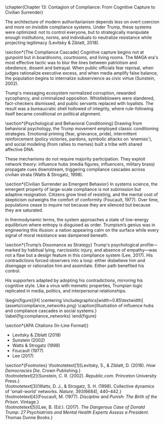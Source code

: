 \chapter{Chapter 13: Contagion of Compliance: From Cognitive Capture to Civilian Surrender}

The architecture of modern authoritarianism depends less on overt coercion and more on invisible compliance systems. Under Trump, these systems were optimized: not to control everyone, but to strategically manipulate enough institutions, norms, and individuals to neutralize resistance while projecting legitimacy (Levitsky & Ziblatt, 2018).

\section*{The Compliance Cascade}
Cognitive capture begins not at gunpoint but in boardrooms, courtrooms, and living rooms. The MAGA era's most effective tactic was to blur the lines between patriotism and obedience, dissent and betrayal. When public officials fear reprisal, when judges rationalize executive excess, and when media amplify false balance, the population begins to internalize subservience as civic virtue (Sunstein, 2002).

Trump's messaging ecosystem normalized corruption, rewarded sycophancy, and criminalized opposition. Whistleblowers were slandered, fact-checkers dismissed, and public servants replaced with loyalists. The result was a bureaucratic shell hollowed of integrity, where rule-following itself became conditional on political alignment.

\section*{Psychological and Behavioral Conditioning}
Drawing from behavioral psychology, the Trump movement employed classic conditioning strategies. Emotional priming (fear, grievance, pride), intermittent reinforcement (policy victories, pardons, symbolic attacks on 'enemies'), and social modeling (from rallies to memes) built a tribe with shared affective DNA.

These mechanisms do not require majority participation. They exploit network theory: influence hubs (media figures, influencers, military brass) propagate cues downstream, triggering compliance cascades across civilian strata (Watts & Strogatz, 1998).

\section*{Civilian Surrender as Emergent Behavior}
In systems science, the emergent property of large-scale compliance is not submission but adaptive resignation. Citizens grow tired of resisting, and the mental cost of skepticism outweighs the comfort of conformity (Foucault, 1977). Over time, populations cease to inquire not because they are silenced but because they are saturated.

In thermodynamic terms, the system approaches a state of low-energy equilibrium where entropy is disguised as order. Trumpism’s genius was in engineering this illusion: a nation appearing calm on the surface while every signal of moral resistance was dampened beneath.

\section*{Trump’s Dissonance as Strategy}
Trump's psychological profile—marked by habitual lying, narcissistic injury, and absence of empathy—was not a flaw but a design feature in this compliance system (Lee, 2017). His contradictions forced observers into a loop: either disbelieve him and disengage or rationalize him and assimilate. Either path benefited his control.

His supporters adapted by adopting his contradictions, mirroring his cognitive style. Like a virus with memetic properties, Trumpian logic replicated in media, politics, and interpersonal relationships.

\begin{figure}[H]
\centering
\includegraphics[width=0.85\textwidth]{assets/compliance_networks.png}
\caption{Illustration of influence hubs and compliance cascades in social systems.}
\label{fig:compliance_networks}
\end{figure}

\section*{APA Citations (In-Line Format)}
- Levitsky & Ziblatt (2018)  
- Sunstein (2002)  
- Watts & Strogatz (1998)  
- Foucault (1977)  
- Lee (2017)

\section*{Footnotes}
\footnotetext[1]{Levitsky, S., & Ziblatt, D. (2018). *How Democracies Die*. Crown Publishing.}  
\footnotetext[2]{Sunstein, C. R. (2002). *Republic.com*. Princeton University Press.}  
\footnotetext[3]{Watts, D. J., & Strogatz, S. H. (1998). Collective dynamics of 'small-world' networks. *Nature*, 393(6684), 440–442.}  
\footnotetext[4]{Foucault, M. (1977). *Discipline and Punish: The Birth of the Prison*. Vintage.}  
\footnotetext[5]{Lee, B. (Ed.). (2017). *The Dangerous Case of Donald Trump: 27 Psychiatrists and Mental Health Experts Assess a President*. Thomas Dunne Books.}

